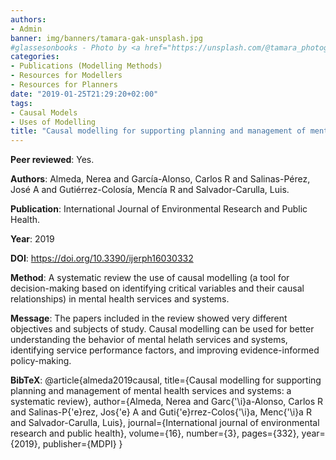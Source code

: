 ```yaml
---
authors:
- Admin
banner: img/banners/tamara-gak-unsplash.jpg
#glassesonbooks - Photo by <a href="https://unsplash.com/@tamara_photography?utm_source=unsplash&utm_medium=referral&utm_content=creditCopyText">Tamara Gak</a> on <a href="https://unsplash.com/s/photos/publication?utm_source=unsplash&utm_mediu
categories:
- Publications (Modelling Methods)
- Resources for Modellers
- Resources for Planners
date: "2019-01-25T21:29:20+02:00"
tags:
- Causal Models
- Uses of Modelling
title: "Causal modelling for supporting planning and management of mental health services and systems: a systematic review"
---
```


**Peer reviewed**: Yes.

**Authors**: Almeda, Nerea and Garc&iacute;a-Alonso, Carlos R and Salinas-P&eacute;rez, Jos&eacute; A and Guti&eacute;rrez-Colos&iacute;a, Menc&iacute;a R and Salvador-Carulla, Luis.

**Publication**: International Journal of Environmental Research and Public Health.

**Year**: 2019

**DOI**: https://doi.org/10.3390/ijerph16030332

**Method**: A systematic review the use of causal modelling (a tool for decision-making based on identifying critical variables and their causal relationships) in mental health services and systems. 

**Message**: The papers included in the review showed very different objectives and subjects of study. Causal modelling can be used for better understanding the behavior of mental helath services and systems, identifying service performance factors, and improving evidence-informed policy-making. 


**BibTeX**: @article{almeda2019causal,
  title={Causal modelling for supporting planning and management of mental health services and systems: a systematic review},
  author={Almeda, Nerea and Garc{\'\i}a-Alonso, Carlos R and Salinas-P{\'e}rez, Jos{\'e} A and Guti{\'e}rrez-Colos{\'\i}a, Menc{\'\i}a R and Salvador-Carulla, Luis},
  journal={International journal of environmental research and public health},
  volume={16},
  number={3},
  pages={332},
  year={2019},
  publisher={MDPI}
}
